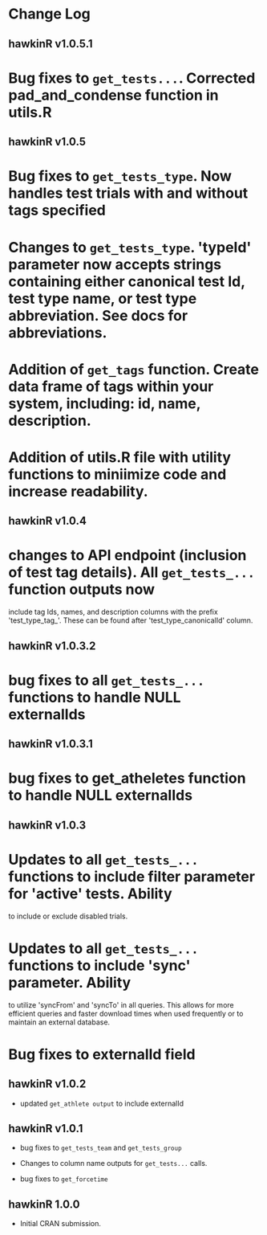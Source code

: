# Change Log

## hawkinR v1.0.5.1

# Bug fixes to `get_tests...`. Corrected pad_and_condense function in utils.R

## hawkinR v1.0.5

# Bug fixes to `get_tests_type`. Now handles test trials with and without tags specified

# Changes to `get_tests_type`. 'typeId' parameter now accepts strings containing either canonical test Id, test type name, or test type abbreviation.  See docs for abbreviations.

# Addition of `get_tags` function. Create data frame of tags within your system, including: id, name, description.

# Addition of utils.R file with utility functions to miniimize code and increase readability.

## hawkinR v1.0.4

# changes to API endpoint (inclusion of test tag details). All `get_tests_...` function outputs now
include tag Ids, names, and description columns with the prefix 'test_type_tag_'. These can be
found after 'test_type_canonicalId' column.

## hawkinR v1.0.3.2

# bug fixes to all `get_tests_...` functions to handle NULL externalIds

## hawkinR v1.0.3.1

# bug fixes to get_atheletes function to handle NULL externalIds

## hawkinR v1.0.3

# Updates to all `get_tests_...` functions to include filter parameter for 'active' tests. Ability 
to include or exclude disabled trials.

# Updates to all `get_tests_...` functions to include 'sync' parameter. Ability 
to utilize 'syncFrom' and 'syncTo' in all queries. This allows for more efficient queries and 
faster download times when used frequently or to maintain an external database.

# Bug fixes to externalId field

## hawkinR v1.0.2

* updated `get_athlete output` to include externalId

## hawkinR v1.0.1

* bug fixes to `get_tests_team` and `get_tests_group`

* Changes to column name outputs for `get_tests...` calls.

* bug fixes to `get_forcetime`

## hawkinR 1.0.0

* Initial CRAN submission.
